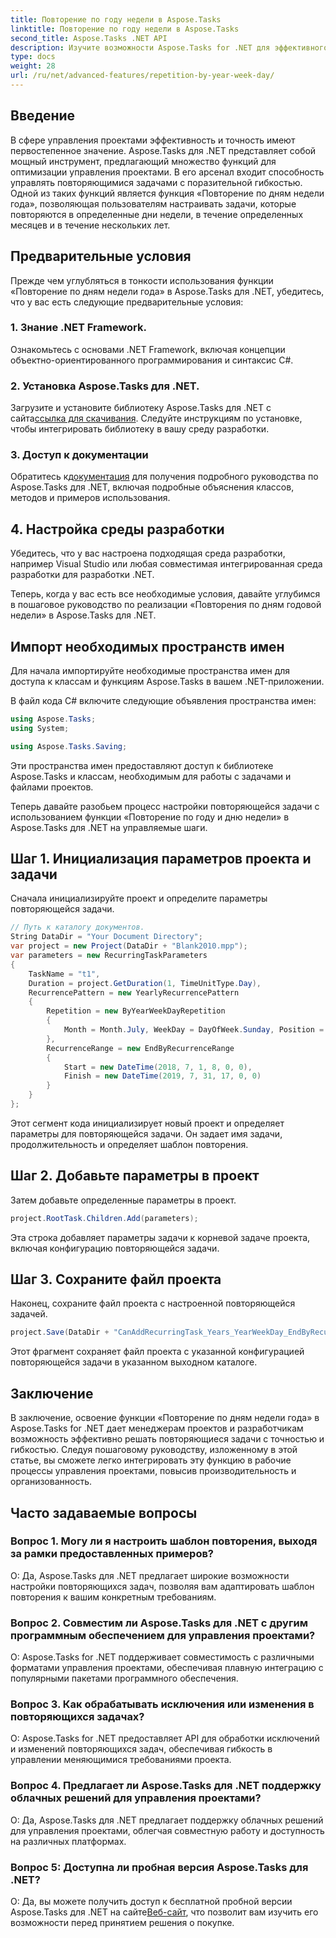 ```yaml
---
title: Повторение по году недели в Aspose.Tasks
linktitle: Повторение по году недели в Aspose.Tasks
second_title: Aspose.Tasks .NET API
description: Изучите возможности Aspose.Tasks for .NET для эффективного управления повторяющимися задачами. Пошаговое руководство по реализации функции «Повторение по годам, дням недели».
type: docs
weight: 28
url: /ru/net/advanced-features/repetition-by-year-week-day/
---
```

## Введение

В сфере управления проектами эффективность и точность имеют первостепенное значение. Aspose.Tasks для .NET представляет собой мощный инструмент, предлагающий множество функций для оптимизации управления проектами. В его арсенал входит способность управлять повторяющимися задачами с поразительной гибкостью. Одной из таких функций является функция «Повторение по дням недели года», позволяющая пользователям настраивать задачи, которые повторяются в определенные дни недели, в течение определенных месяцев и в течение нескольких лет.

## Предварительные условия

Прежде чем углубляться в тонкости использования функции «Повторение по дням недели года» в Aspose.Tasks для .NET, убедитесь, что у вас есть следующие предварительные условия:

### 1. Знание .NET Framework.

Ознакомьтесь с основами .NET Framework, включая концепции объектно-ориентированного программирования и синтаксис C#.

### 2. Установка Aspose.Tasks для .NET.

 Загрузите и установите библиотеку Aspose.Tasks для .NET с сайта[ссылка для скачивания](https://releases.aspose.com/tasks/net/). Следуйте инструкциям по установке, чтобы интегрировать библиотеку в вашу среду разработки.

### 3. Доступ к документации

 Обратитесь к[документация](https://reference.aspose.com/tasks/net/) для получения подробного руководства по Aspose.Tasks для .NET, включая подробные объяснения классов, методов и примеров использования.

## 4. Настройка среды разработки

Убедитесь, что у вас настроена подходящая среда разработки, например Visual Studio или любая совместимая интегрированная среда разработки для разработки .NET.

Теперь, когда у вас есть все необходимые условия, давайте углубимся в пошаговое руководство по реализации «Повторения по дням годовой недели» в Aspose.Tasks для .NET.


## Импорт необходимых пространств имен

Для начала импортируйте необходимые пространства имен для доступа к классам и функциям Aspose.Tasks в вашем .NET-приложении.

В файл кода C# включите следующие объявления пространства имен:

```csharp
using Aspose.Tasks;
using System;

using Aspose.Tasks.Saving;

```

Эти пространства имен предоставляют доступ к библиотеке Aspose.Tasks и классам, необходимым для работы с задачами и файлами проектов.

Теперь давайте разобьем процесс настройки повторяющейся задачи с использованием функции «Повторение по году и дню недели» в Aspose.Tasks для .NET на управляемые шаги.

## Шаг 1. Инициализация параметров проекта и задачи

Сначала инициализируйте проект и определите параметры повторяющейся задачи.

```csharp
// Путь к каталогу документов.
String DataDir = "Your Document Directory";
var project = new Project(DataDir + "Blank2010.mpp");
var parameters = new RecurringTaskParameters
{
    TaskName = "t1",
    Duration = project.GetDuration(1, TimeUnitType.Day),
    RecurrencePattern = new YearlyRecurrencePattern
    {
        Repetition = new ByYearWeekDayRepetition
        {
            Month = Month.July, WeekDay = DayOfWeek.Sunday, Position = OrdinalNumber.First
        },
        RecurrenceRange = new EndByRecurrenceRange
        {
            Start = new DateTime(2018, 7, 1, 8, 0, 0),
            Finish = new DateTime(2019, 7, 31, 17, 0, 0)
        }
    }
};
```

Этот сегмент кода инициализирует новый проект и определяет параметры для повторяющейся задачи. Он задает имя задачи, продолжительность и определяет шаблон повторения.

## Шаг 2. Добавьте параметры в проект

Затем добавьте определенные параметры в проект.

```csharp
project.RootTask.Children.Add(parameters);
```

Эта строка добавляет параметры задачи к корневой задаче проекта, включая конфигурацию повторяющейся задачи.

## Шаг 3. Сохраните файл проекта

Наконец, сохраните файл проекта с настроенной повторяющейся задачей.

```csharp
project.Save(DataDir + "CanAddRecurringTask_Years_YearWeekDay_EndByRecurrenceRange_Test.mpp", SaveFileFormat.Mpp);
```

Этот фрагмент сохраняет файл проекта с указанной конфигурацией повторяющейся задачи в указанном выходном каталоге.

## Заключение

В заключение, освоение функции «Повторение по дням недели года» в Aspose.Tasks for .NET дает менеджерам проектов и разработчикам возможность эффективно решать повторяющиеся задачи с точностью и гибкостью. Следуя пошаговому руководству, изложенному в этой статье, вы сможете легко интегрировать эту функцию в рабочие процессы управления проектами, повысив производительность и организованность.

## Часто задаваемые вопросы

### Вопрос 1. Могу ли я настроить шаблон повторения, выходя за рамки предоставленных примеров?

О: Да, Aspose.Tasks для .NET предлагает широкие возможности настройки повторяющихся задач, позволяя вам адаптировать шаблон повторения к вашим конкретным требованиям.

### Вопрос 2. Совместим ли Aspose.Tasks для .NET с другим программным обеспечением для управления проектами?

О: Aspose.Tasks for .NET поддерживает совместимость с различными форматами управления проектами, обеспечивая плавную интеграцию с популярными пакетами программного обеспечения.

### Вопрос 3. Как обрабатывать исключения или изменения в повторяющихся задачах?

О: Aspose.Tasks for .NET предоставляет API для обработки исключений и изменений повторяющихся задач, обеспечивая гибкость в управлении меняющимися требованиями проекта.

### Вопрос 4. Предлагает ли Aspose.Tasks для .NET поддержку облачных решений для управления проектами?

О: Да, Aspose.Tasks для .NET предлагает поддержку облачных решений для управления проектами, облегчая совместную работу и доступность на различных платформах.

### Вопрос 5: Доступна ли пробная версия Aspose.Tasks для .NET?

О: Да, вы можете получить доступ к бесплатной пробной версии Aspose.Tasks для .NET на сайте[Веб-сайт](https://releases.aspose.com/), что позволит вам изучить его возможности перед принятием решения о покупке.